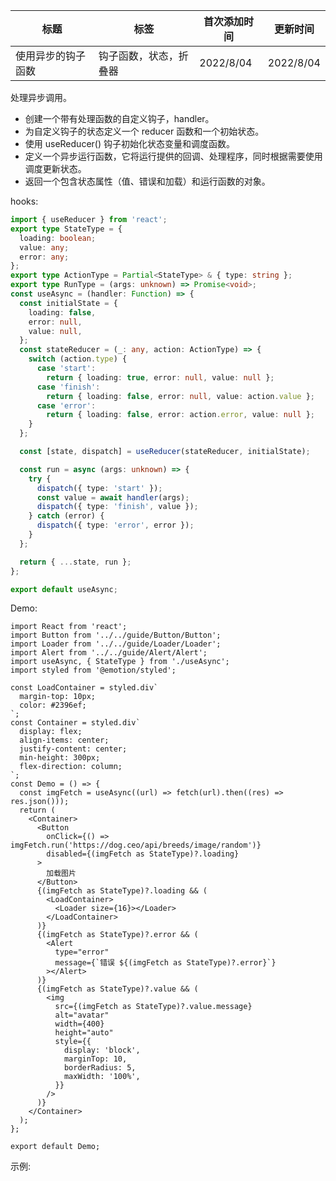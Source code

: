 | 标题               | 标签                   | 首次添加时间 | 更新时间  |
| ------------------ | ---------------------- | ------------ | --------- |
| 使用异步的钩子函数 | 钩子函数，状态，折叠器 | 2022/8/04    | 2022/8/04 |

处理异步调用。

- 创建一个带有处理函数的自定义钩子，handler。
- 为自定义钩子的状态定义一个 reducer 函数和一个初始状态。
- 使用 useReducer() 钩子初始化状态变量和调度函数。
- 定义一个异步运行函数，它将运行提供的回调、处理程序，同时根据需要使用调度更新状态。
- 返回一个包含状态属性（值、错误和加载）和运行函数的对象。

hooks:

```ts
import { useReducer } from 'react';
export type StateType = {
  loading: boolean;
  value: any;
  error: any;
};
export type ActionType = Partial<StateType> & { type: string };
export type RunType = (args: unknown) => Promise<void>;
const useAsync = (handler: Function) => {
  const initialState = {
    loading: false,
    error: null,
    value: null,
  };
  const stateReducer = (_: any, action: ActionType) => {
    switch (action.type) {
      case 'start':
        return { loading: true, error: null, value: null };
      case 'finish':
        return { loading: false, error: null, value: action.value };
      case 'error':
        return { loading: false, error: action.error, value: null };
    }
  };

  const [state, dispatch] = useReducer(stateReducer, initialState);

  const run = async (args: unknown) => {
    try {
      dispatch({ type: 'start' });
      const value = await handler(args);
      dispatch({ type: 'finish', value });
    } catch (error) {
      dispatch({ type: 'error', error });
    }
  };

  return { ...state, run };
};

export default useAsync;
```

Demo:

```tsx | pure
import React from 'react';
import Button from '../../guide/Button/Button';
import Loader from '../../guide/Loader/Loader';
import Alert from '../../guide/Alert/Alert';
import useAsync, { StateType } from './useAsync';
import styled from '@emotion/styled';

const LoadContainer = styled.div`
  margin-top: 10px;
  color: #2396ef;
`;
const Container = styled.div`
  display: flex;
  align-items: center;
  justify-content: center;
  min-height: 300px;
  flex-direction: column;
`;
const Demo = () => {
  const imgFetch = useAsync((url) => fetch(url).then((res) => res.json()));
  return (
    <Container>
      <Button
        onClick={() => imgFetch.run('https://dog.ceo/api/breeds/image/random')}
        disabled={(imgFetch as StateType)?.loading}
      >
        加载图片
      </Button>
      {(imgFetch as StateType)?.loading && (
        <LoadContainer>
          <Loader size={16}></Loader>
        </LoadContainer>
      )}
      {(imgFetch as StateType)?.error && (
        <Alert
          type="error"
          message={`错误 ${(imgFetch as StateType)?.error}`}
        ></Alert>
      )}
      {(imgFetch as StateType)?.value && (
        <img
          src={(imgFetch as StateType)?.value.message}
          alt="avatar"
          width={400}
          height="auto"
          style={{
            display: 'block',
            marginTop: 10,
            borderRadius: 5,
            maxWidth: '100%',
          }}
        />
      )}
    </Container>
  );
};

export default Demo;
```

示例:

<code src="./Demo.zh-CN.tsx"></code>
